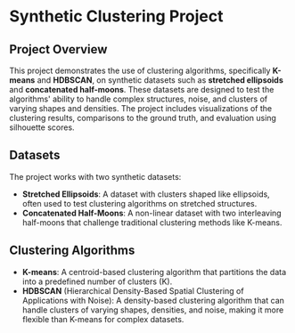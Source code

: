 # Synthetic Clustering Project

## Project Overview
This project demonstrates the use of clustering algorithms, specifically **K-means** and **HDBSCAN**, on synthetic datasets such as **stretched ellipsoids** and **concatenated half-moons**. These datasets are designed to test the algorithms' ability to handle complex structures, noise, and clusters of varying shapes and densities. The project includes visualizations of the clustering results, comparisons to the ground truth, and evaluation using silhouette scores.

## Datasets
The project works with two synthetic datasets:
- **Stretched Ellipsoids**: A dataset with clusters shaped like ellipsoids, often used to test clustering algorithms on stretched structures.
- **Concatenated Half-Moons**: A non-linear dataset with two interleaving half-moons that challenge traditional clustering methods like K-means.

## Clustering Algorithms
- **K-means**: A centroid-based clustering algorithm that partitions the data into a predefined number of clusters (K).
- **HDBSCAN** (Hierarchical Density-Based Spatial Clustering of Applications with Noise): A density-based clustering algorithm that can handle clusters of varying shapes, densities, and noise, making it more flexible than K-means for complex datasets.
